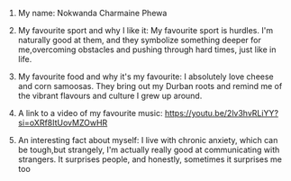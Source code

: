 1. My name:
 Nokwanda Charmaine Phewa

2. My favourite sport and why I like it:
  My favourite sport is hurdles. I'm naturally good at them, and they symbolize something deeper for me,overcoming obstacles and pushing through hard times, just like in life.

3. My favourite food and why it's my favourite:
 I absolutely love cheese and corn samoosas. They bring out my Durban roots and remind me of the vibrant flavours and culture I grew up around.

4. A link to a video of my favourite music:
 https://youtu.be/2lv3hvRLiYY?si=oXRf8ItUovMZOwHR

5. An interesting fact about myself:
 I live with chronic anxiety, which can be tough,but strangely, I'm actually really good at communicating with strangers. It surprises people, and honestly, sometimes it surprises me too